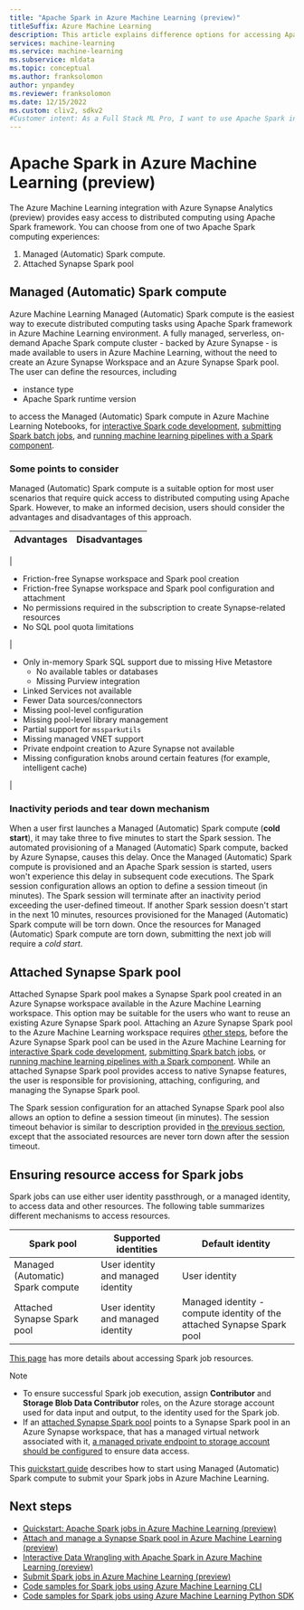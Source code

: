 ```yaml
---
title: "Apache Spark in Azure Machine Learning (preview)"
titleSuffix: Azure Machine Learning
description: This article explains difference options for accessing Apache Spark in Azure Machine Learning.
services: machine-learning
ms.service: machine-learning
ms.subservice: mldata
ms.topic: conceptual
ms.author: franksolomon
author: ynpandey
ms.reviewer: franksolomon
ms.date: 12/15/2022
ms.custom: cliv2, sdkv2
#Customer intent: As a Full Stack ML Pro, I want to use Apache Spark in Azure Machine Learning.
---
```


# Apache Spark in Azure Machine Learning (preview)
The Azure Machine Learning integration with Azure Synapse Analytics (preview) provides easy access to distributed computing using Apache Spark framework. You can choose from one of two Apache Spark computing experiences:
1. Managed (Automatic) Spark compute.
2. Attached Synapse Spark pool

## Managed (Automatic) Spark compute
Azure Machine Learning Managed (Automatic) Spark compute is the easiest way to execute distributed computing tasks using Apache Spark framework in Azure Machine Learning environment. A fully managed, serverless, on-demand Apache Spark compute cluster - backed by Azure Synapse - is made available to users in Azure Machine Learning, without the need to create an Azure Synapse Workspace and an Azure Synapse Spark pool. The user can define the resources, including

- instance type
- Apache Spark runtime version

to access the Managed (Automatic) Spark compute in Azure Machine Learning Notebooks, for [interactive Spark code development](./interactive-data-wrangling-with-apache-spark-azure-ml.md), [submitting Spark batch jobs](./how-to-submit-spark-jobs.md), and [running machine learning pipelines with a Spark component](./how-to-submit-spark-jobs.md#spark-component-in-a-pipeline-job).

### Some points to consider
Managed (Automatic) Spark compute is a suitable option for most user scenarios that require quick access to distributed computing using Apache Spark. However, to make an informed decision, users should consider the advantages and disadvantages of this approach.

|Advantages|Disadvantages|
|----------|-------------|

|<ul><li>Friction-free Synapse workspace and Spark pool creation</li><li>Friction-free Synapse workspace and Spark pool configuration and attachment</li><li>No permissions required in the subscription to create Synapse-related resources</li><li>No SQL pool quota limitations</li></ul>|<ul><li>Only in-memory Spark SQL support due to missing Hive Metastore<ul><li>No available tables or databases</li><li>Missing Purview integration</li></ul><li>Linked Services not available</li><li>Fewer Data sources/connectors</li><li>Missing pool-level configuration</li><li>Missing pool-level library management</li><li>Partial support for `mssparkutils`</li><li>Missing managed VNET support</li><li>Private endpoint creation to Azure Synapse not available</li><li>Missing configuration knobs around certain features (for example, intelligent cache)</li></ul>|

### Inactivity periods and tear down mechanism
When a user first launches a Managed (Automatic) Spark compute (**cold start**), it may take three to five minutes to start the Spark session. The automated provisioning of a Managed (Automatic) Spark compute, backed by Azure Synapse, causes this delay. Once the Managed (Automatic) Spark compute is provisioned and an Apache Spark session is started, users won't experience this delay in subsequent code executions. The Spark session configuration allows an option to define a session timeout (in minutes). The Spark session will terminate after an inactivity period exceeding the user-defined timeout. If another Spark session doesn't start in the next 10 minutes, resources provisioned for the Managed (Automatic) Spark compute will be torn down. Once the resources for Managed (Automatic) Spark compute are torn down, submitting the next job will require a *cold start*.

## Attached Synapse Spark pool
Attached Synapse Spark pool makes a Synapse Spark pool created in an Azure Synapse workspace available in the Azure Machine Learning workspace. This option may be suitable for the users who want to reuse an existing Azure Synapse Spark pool. Attaching an Azure Synapse Spark pool to the Azure Machine Learning workspace requires [other steps](./how-to-manage-synapse-spark-pool.md), before the Azure Synapse Spark pool can be used in the Azure Machine Learning for [interactive Spark code development](./interactive-data-wrangling-with-apache-spark-azure-ml.md), [submitting Spark batch jobs](./how-to-submit-spark-jobs.md), or [running machine learning pipelines with a Spark component](./how-to-submit-spark-jobs.md#spark-component-in-a-pipeline-job). While an attached Synapse Spark pool provides access to native Synapse features, the user is responsible for provisioning, attaching, configuring, and managing the Synapse Spark pool.

The Spark session configuration for an attached Synapse Spark pool also allows an option to define a session timeout (in minutes). The session timeout behavior is similar to description provided in [the previous section](#inactivity-periods-and-tear-down-mechanism), except that the associated resources are never torn down after the session timeout.

## Ensuring resource access for Spark jobs
Spark jobs can use either user identity passthrough, or a managed identity, to access data and other resources. The following table summarizes different mechanisms to access resources.

|Spark pool|Supported identities|Default identity|
| ---------- | -------------------- | ---------------- |
|Managed (Automatic) Spark compute|User identity and managed identity|User identity|
|Attached Synapse Spark pool|User identity and managed identity|Managed identity - compute identity of the attached Synapse Spark pool|

[This page](./how-to-submit-spark-jobs.md#ensuring-resource-access-for-spark-jobs.md) has more details about accessing Spark job resources.

> [!NOTE]
> - To ensure successful Spark job execution, assign **Contributor** and **Storage Blob Data Contributor** roles, on the Azure storage account used for data input and output, to the identity used for the Spark job.
> - If an [attached Synapse Spark pool](./how-to-manage-synapse-spark-pool.md) points to a Synapse Spark pool in an Azure Synapse workspace, that has a managed virtual network associated with it, [a managed private endpoint to storage account should be configured](../synapse-analytics/security/connect-to-a-secure-storage-account.md) to ensure data access.

This [quickstart guide](./quickstart-spark-jobs.md) describes how to start using Managed (Automatic) Spark compute to submit your Spark jobs in Azure Machine Learning.

## Next steps
- [Quickstart: Apache Spark jobs in Azure Machine Learning (preview)](./quickstart-spark-jobs.md)
- [Attach and manage a Synapse Spark pool in Azure Machine Learning (preview)](./how-to-manage-synapse-spark-pool.md)
- [Interactive Data Wrangling with Apache Spark in Azure Machine Learning (preview)](./interactive-data-wrangling-with-apache-spark-azure-ml.md)
- [Submit Spark jobs in Azure Machine Learning (preview)](./how-to-submit-spark-jobs.md)
- [Code samples for Spark jobs using Azure Machine Learning CLI](https://github.com/Azure/azureml-examples/tree/main/cli/jobs/spark)
- [Code samples for Spark jobs using Azure Machine Learning Python SDK](https://github.com/Azure/azureml-examples/tree/main/sdk/python/jobs/spark)
